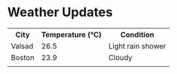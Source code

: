 # Weather Updates

<!-- WEATHER-UPDATE-START -->
<table><tr><th>City</th><th>Temperature (°C)</th><th>Condition</th></tr><tr><td>Valsad</td><td>26.5</td><td>Light rain shower</td></tr><tr><td>Boston</td><td>23.9</td><td>Cloudy</td></tr><tr><td></td><td></td><td></td></tr></table>
<!-- WEATHER-UPDATE-END -->

